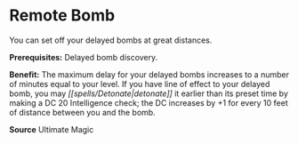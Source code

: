 ﻿---
cssclass: [feats]

---
# Remote Bomb

You can set off your delayed bombs at great distances.

**Prerequisites:** Delayed bomb discovery.

**Benefit:** The maximum delay for your delayed bombs increases to a number of minutes equal to your level. If you have line of effect to your delayed bomb, you may _[[spells/Detonate|detonate]]_ it earlier than its preset time by making a DC 20 Intelligence check; the DC increases by +1 for every 10 feet of distance between you and the bomb.

**Source** Ultimate Magic